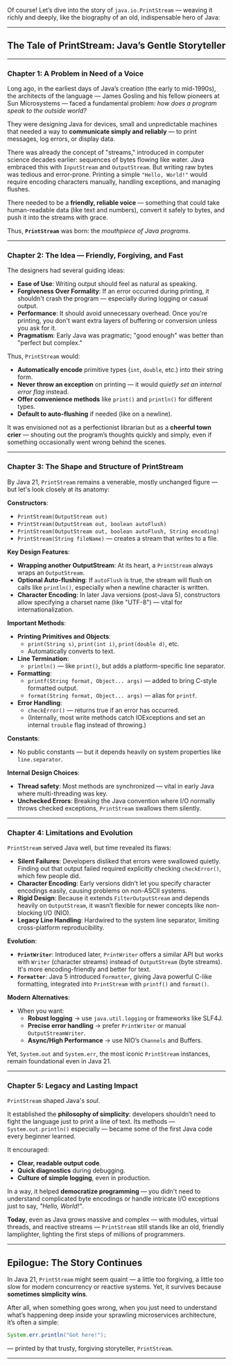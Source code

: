 Of course! Let’s dive into the story of `java.io.PrintStream` — weaving it richly and deeply, like the biography of an old, indispensable hero of Java:

---

## **The Tale of PrintStream: Java’s Gentle Storyteller**

---

### **Chapter 1: A Problem in Need of a Voice**

Long ago, in the earliest days of Java’s creation (the early to mid-1990s), the architects of the language — James Gosling and his fellow pioneers at Sun Microsystems — faced a fundamental problem: *how does a program speak to the outside world?*

They were designing Java for devices, small and unpredictable machines that needed a way to **communicate simply and reliably** — to print messages, log errors, or display data.

There was already the concept of "streams," introduced in computer science decades earlier: sequences of bytes flowing like water. Java embraced this with `InputStream` and `OutputStream`. But writing raw bytes was tedious and error-prone. Printing a simple `"Hello, World!"` would require encoding characters manually, handling exceptions, and managing flushes.

There needed to be a **friendly, reliable voice** — something that could take human-readable data (like text and numbers), convert it safely to bytes, and push it into the streams with grace.

Thus, **`PrintStream`** was born: the *mouthpiece of Java programs*.

---

### **Chapter 2: The Idea — Friendly, Forgiving, and Fast**

The designers had several guiding ideas:

- **Ease of Use**: Writing output should feel as natural as speaking.
- **Forgiveness Over Formality**: If an error occurred during printing, it shouldn't crash the program — especially during logging or casual output.
- **Performance**: It should avoid unnecessary overhead. Once you're printing, you don't want extra layers of buffering or conversion unless you ask for it.
- **Pragmatism**: Early Java was pragmatic; "good enough" was better than "perfect but complex."

Thus, `PrintStream` would:
- **Automatically encode** primitive types (`int`, `double`, etc.) into their string form.
- **Never throw an exception** on printing — it would *quietly set an internal error flag* instead.
- **Offer convenience methods** like `print()` and `println()` for different types.
- **Default to auto-flushing** if needed (like on a newline).

It was envisioned not as a perfectionist librarian but as a **cheerful town crier** — shouting out the program’s thoughts quickly and simply, even if something occasionally went wrong behind the scenes.

---

### **Chapter 3: The Shape and Structure of PrintStream**

By Java 21, `PrintStream` remains a venerable, mostly unchanged figure — but let's look closely at its anatomy:

**Constructors**:
- `PrintStream(OutputStream out)`
- `PrintStream(OutputStream out, boolean autoFlush)`
- `PrintStream(OutputStream out, boolean autoFlush, String encoding)`
- `PrintStream(String fileName)` — creates a stream that writes to a file.

**Key Design Features**:
- **Wrapping another OutputStream**: At its heart, a `PrintStream` always wraps an `OutputStream`.
- **Optional Auto-flushing**: If `autoFlush` is true, the stream will flush on calls like `println()`, especially when a newline character is written.
- **Character Encoding**: In later Java versions (post-Java 5), constructors allow specifying a charset name (like "UTF-8") — vital for internationalization.

**Important Methods**:
- **Printing Primitives and Objects**:
    - `print(String s)`, `print(int i)`, `print(double d)`, etc.
    - Automatically converts to text.
- **Line Termination**:
    - `println()` — like `print()`, but adds a platform-specific line separator.
- **Formatting**:
    - `printf(String format, Object... args)` — added to bring C-style formatted output.
    - `format(String format, Object... args)` — alias for `printf`.
- **Error Handling**:
    - `checkError()` — returns true if an error has occurred.
    - (Internally, most write methods catch IOExceptions and set an internal `trouble` flag instead of throwing.)

**Constants**:
- No public constants — but it depends heavily on system properties like `line.separator`.

**Internal Design Choices**:
- **Thread safety**: Most methods are synchronized — vital in early Java where multi-threading was key.
- **Unchecked Errors**: Breaking the Java convention where I/O normally throws checked exceptions, `PrintStream` swallows them silently.

---

### **Chapter 4: Limitations and Evolution**

`PrintStream` served Java well, but time revealed its flaws:

- **Silent Failures**: Developers disliked that errors were swallowed quietly. Finding out that output failed required explicitly checking `checkError()`, which few people did.
- **Character Encoding**: Early versions didn’t let you specify character encodings easily, causing problems on non-ASCII systems.
- **Rigid Design**: Because it extends `FilterOutputStream` and depends heavily on `OutputStream`, it wasn’t flexible for newer concepts like non-blocking I/O (NIO).
- **Legacy Line Handling**: Hardwired to the system line separator, limiting cross-platform reproducibility.

**Evolution**:
- **`PrintWriter`**: Introduced later, `PrintWriter` offers a similar API but works with `Writer` (character streams) instead of `OutputStream` (byte streams). It's more encoding-friendly and better for text.
- **`Formatter`**: Java 5 introduced `Formatter`, giving Java powerful C-like formatting, integrated into `PrintStream` with `printf()` and `format()`.

**Modern Alternatives**:
- When you want:
    - **Robust logging** → use `java.util.logging` or frameworks like SLF4J.
    - **Precise error handling** → prefer `PrintWriter` or manual `OutputStreamWriter`.
    - **Async/High Performance** → use NIO’s `Channels` and Buffers.

Yet, `System.out` and `System.err`, the most iconic `PrintStream` instances, remain foundational even in Java 21.

---

### **Chapter 5: Legacy and Lasting Impact**

`PrintStream` shaped Java's *soul*.

It established the **philosophy of simplicity**: developers shouldn’t need to fight the language just to print a line of text. Its methods — `System.out.println()` especially — became some of the first Java code every beginner learned.

It encouraged:
- **Clear, readable output code**.
- **Quick diagnostics** during debugging.
- **Culture of simple logging**, even in production.

In a way, it helped **democratize programming** — you didn't need to understand complicated byte encodings or handle intricate I/O exceptions just to say, *"Hello, World!"*.

**Today**, even as Java grows massive and complex — with modules, virtual threads, and reactive streams — `PrintStream` still stands like an old, friendly lamplighter, lighting the first steps of millions of programmers.

---

## **Epilogue: The Story Continues**

In Java 21, `PrintStream` might seem quaint — a little too forgiving, a little too slow for modern concurrency or reactive systems. Yet, it survives because **sometimes simplicity wins**.

After all, when something goes wrong, when you just need to understand what’s happening deep inside your sprawling microservices architecture, it’s often a simple:

```java
System.err.println("Got here!");
```

— printed by that trusty, forgiving storyteller, `PrintStream`.

---


